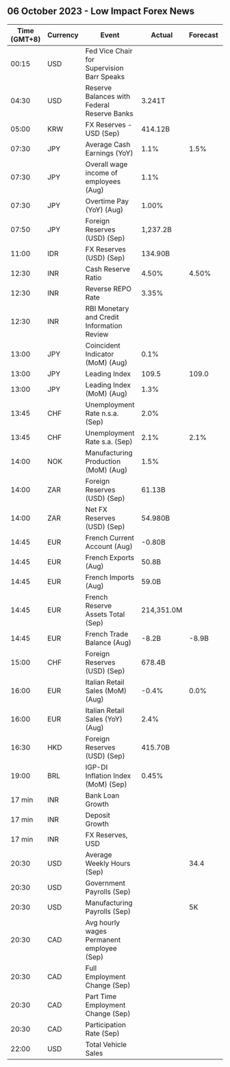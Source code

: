 ## 06 October 2023 - Low Impact Forex News

| Time (GMT+8) | Currency | Event | Actual | Forecast | Previous |
|------|----------|-------|--------|----------|----------|
| 00:15 | USD | Fed Vice Chair for Supervision Barr Speaks |  |  |  |
| 04:30 | USD | Reserve Balances with Federal Reserve Banks | 3.241T |  | 3.168T |
| 05:00 | KRW | FX Reserves - USD (Sep) | 414.12B |  | 418.30B |
| 07:30 | JPY | Average Cash Earnings (YoY) | 1.1% | 1.5% | 1.1% |
| 07:30 | JPY | Overall wage income of employees (Aug) | 1.1% |  | 1.1% |
| 07:30 | JPY | Overtime Pay (YoY) (Aug) | 1.00% |  | 0.00% |
| 07:50 | JPY | Foreign Reserves (USD) (Sep) | 1,237.2B |  | 1,251.2B |
| 11:00 | IDR | FX Reserves (USD) (Sep) | 134.90B |  | 137.10B |
| 12:30 | INR | Cash Reserve Ratio | 4.50% | 4.50% | 4.50% |
| 12:30 | INR | Reverse REPO Rate | 3.35% |  | 3.35% |
| 12:30 | INR | RBI Monetary and Credit Information Review |  |  |  |
| 13:00 | JPY | Coincident Indicator (MoM) (Aug) | 0.1% |  | -1.4% |
| 13:00 | JPY | Leading Index | 109.5 | 109.0 | 108.2 |
| 13:00 | JPY | Leading Index (MoM) (Aug) | 1.3% |  | -0.6% |
| 13:45 | CHF | Unemployment Rate n.s.a. (Sep) | 2.0% |  | 2.0% |
| 13:45 | CHF | Unemployment Rate s.a. (Sep) | 2.1% | 2.1% | 2.1% |
| 14:00 | NOK | Manufacturing Production (MoM) (Aug) | 1.5% |  | -1.3% |
| 14:00 | ZAR | Foreign Reserves (USD) (Sep) | 61.13B |  | 62.00B |
| 14:00 | ZAR | Net FX Reserves (USD) (Sep) | 54.980B |  | 55.444B |
| 14:45 | EUR | French Current Account (Aug) | -0.80B |  | -1.80B |
| 14:45 | EUR | French Exports (Aug) | 50.8B |  | 52.6B |
| 14:45 | EUR | French Imports (Aug) | 59.0B |  | 60.7B |
| 14:45 | EUR | French Reserve Assets Total (Sep) | 214,351.0M |  | 215,995.0M |
| 14:45 | EUR | French Trade Balance (Aug) | -8.2B | -8.9B | -8.1B |
| 15:00 | CHF | Foreign Reserves (USD) (Sep) | 678.4B |  | 694.0B |
| 16:00 | EUR | Italian Retail Sales (MoM) (Aug) | -0.4% | 0.0% | 0.4% |
| 16:00 | EUR | Italian Retail Sales (YoY) (Aug) | 2.4% |  | 2.8% |
| 16:30 | HKD | Foreign Reserves (USD) (Sep) | 415.70B |  | 418.40B |
| 19:00 | BRL | IGP-DI Inflation Index (MoM) (Sep) | 0.45% |  | 0.05% |
| 17 min | INR | Bank Loan Growth |  |  | 19.8% |
| 17 min | INR | Deposit Growth |  |  | 13.6% |
| 17 min | INR | FX Reserves, USD |  |  | 590.70B |
| 20:30 | USD | Average Weekly Hours (Sep) |  | 34.4 | 34.4 |
| 20:30 | USD | Government Payrolls (Sep) |  |  | 8.0K |
| 20:30 | USD | Manufacturing Payrolls (Sep) |  | 5K | 16K |
| 20:30 | CAD | Avg hourly wages Permanent employee (Sep) |  |  | 5.2% |
| 20:30 | CAD | Full Employment Change (Sep) |  |  | 32.2K |
| 20:30 | CAD | Part Time Employment Change (Sep) |  |  | 7.8K |
| 20:30 | CAD | Participation Rate (Sep) |  |  | 65.5% |
| 22:00 | USD | Total Vehicle Sales |  |  | 15.00M |
